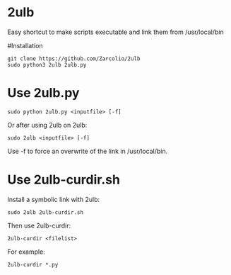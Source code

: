 # 2ulb
Easy shortcut to make scripts executable and link them from /usr/local/bin

#Installation
```
git clone https://github.com/Zarcolio/2ulb
sudo python3 2ulb 2ulb.py
```

# Use 2ulb.py
`sudo python 2ulb.py <inputfile> [-f]`

Or after using 2ulb on 2ulb:

`sudo 2ulb <inputfile> [-f]`

Use -f to force an overwrite of the link in /usr/local/bin.

# Use 2ulb-curdir.sh
Install a symbolic link with 2ulb:

`sudo 2ulb 2ulb-curdir.sh`

Then use 2ulb-curdir:

`2ulb-curdir <filelist>`

For example:

`2ulb-curdir *.py`
